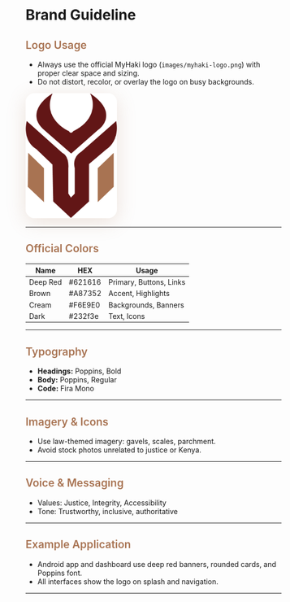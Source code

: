 # Brand Guideline


## <span style="font-weight:600; color:#A87352;">Logo Usage</span>

- Always use the official MyHaki logo (`images/myhaki-logo.png`) with proper clear space and sizing.
- Do not distort, recolor, or overlay the logo on busy backgrounds.

<img src="images/myhaki-logo.png" alt="MyHaki Logo" style="width:180px; border-radius:18px; box-shadow:0 8px 38px #A8735233;">

---

## <span style="font-weight:600; color:#A87352;">Official Colors</span>

| Name      | HEX      | Usage                      |
|-----------|----------|---------------------------|
| Deep Red  | #621616  | Primary, Buttons, Links   |
| Brown     | #A87352  | Accent, Highlights        |
| Cream     | #F6E9E0  | Backgrounds, Banners      |
| Dark      | #232f3e  | Text, Icons               |

---

## <span style="font-weight:600; color:#A87352;">Typography</span>

- **Headings:** Poppins, Bold
- **Body:** Poppins, Regular
- **Code:** Fira Mono

---

## <span style="font-weight:600; color:#A87352;">Imagery & Icons</span>

- Use law-themed imagery: gavels, scales, parchment.
- Avoid stock photos unrelated to justice or Kenya.

---

## <span style="font-weight:600; color:#A87352;">Voice & Messaging</span>

- Values: Justice, Integrity, Accessibility
- Tone: Trustworthy, inclusive, authoritative

---

## <span style="font-weight:600; color:#A87352;">Example Application</span>

- Android app and dashboard use deep red banners, rounded cards, and Poppins font.
- All interfaces show the logo on splash and navigation.

---
